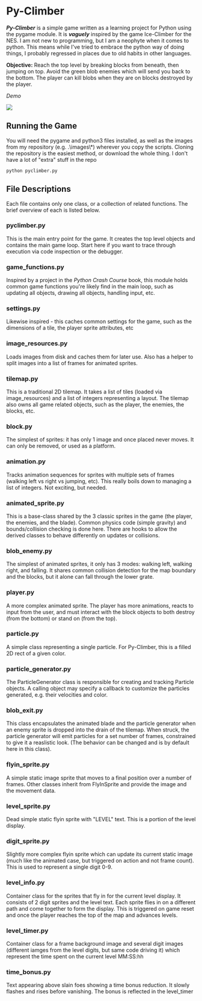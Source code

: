 # Py-Climber
**_Py-Climber_** is a simple game written as a learning project for Python using the pygame module.  It is **_vaguely_** inspired by the game Ice-Climber for the NES.  I am not new to programming, but I am a neophyte when it comes to python.  This means while I've tried to embrace the python way of doing things, I probably regressed in places due to old habits in other languages.

**Objective:** Reach the top level by breaking blocks from beneath, then jumping on top.  Avoid the green blob enemies which will send you back to the bottom.  The player can kill blobs when they are on blocks destroyed by the player.

*Demo*

![](http://i.imgur.com/6IYe49H.gif)

## Running the Game
You will need the pygame and python3 files installed, as well as the images from my repository (e.g. .\\images\\*) wherever you copy the scripts.  Cloning the repository is the easiest method, or download the whole thing.  I don't have a lot of "extra" stuff in the repo

```
python pyclimber.py
```

## File Descriptions
Each file contains only one class, or a collection of related functions.  The brief overview of each is listed below.

### pyclimber.py
This is the main entry point for the game.  It creates the top level objects and contains the main game loop.  Start here if you want to trace through execution via code inspection or the debugger.

### game_functions.py
Inspired by a project in the *Python Crash Course* book, this module holds common game functions you're likely find in the main loop, such as updating all objects, drawing all objects, handling input, etc.

### settings.py
Likewise inspired - this caches common settings for the game, such as the dimensions of a tile, the player sprite attributes, etc

### image_resources.py
Loads images from disk and caches them for later use.  Also has a helper to split images into a list of frames for animated sprites.

### tilemap.py
This is a traditional 2D tilemap.  It takes a list of tiles (loaded via image_resources) and a list of integers representing a layout.  The tilemap also owns all game related objects, such as the player, the enemies, the blocks, etc.

### block.py
The simplest of sprites: it has only 1 image and once placed never moves.  It can only be removed, or used as a platform.

### animation.py
Tracks animation sequences for sprites with multiple sets of frames (walking left vs right vs jumping, etc).  This really boils down to managing a list of integers.  Not exciting, but needed.

### animated_sprite.py
This is a base-class shared by the 3 classic sprites in the game (the player, the enemies, and the blade).  Common physics code (simple gravity) and bounds/collision checking is done here.  There are hooks to allow the derived classes to behave differently on updates or collisions.

### blob_enemy.py
The simplest of animated sprites, it only has 3 modes: walking left, walking right, and falling.  It shares common collision detection for the map boundary and the blocks, but it alone can fall through the lower grate.

### player.py
A more complex animated sprite.  The player has more animations, reacts to input from the user, and must interact with the block objects to both destroy (from the bottom) or stand on (from the top).

### particle.py
A simple class representing a single particle.  For Py-Climber, this is a filled 2D rect of a given color.

### particle_generator.py
The ParticleGenerator class is responsible for creating and tracking Particle objects.  A calling object may specify a callback to customize the particles generated, e.g. their velocities and color.

### blob_exit.py
This class encapsulates the animated blade and the particle generator when an enemy sprite is dropped into the drain of the tilemap.  When struck, the particle generator will emit particles for a set number of frames, constrained to give it a reaslistic look.  (The behavior can be changed and is by default here in this class).

### flyin_sprite.py
A simple static image sprite that moves to a final position over a number of frames.  Other classes inherit from FlyInSprite and provide the image and the movement data.

### level_sprite.py
Dead simple static flyin sprite with "LEVEL" text.  This is a portion of the level display.

### digit_sprite.py
Slightly more complex flyin sprite which can update its current static image (much like the animated case, but triggered on action and not frame count).  This is used to represent a single digit 0-9.

### level_info.py
Container class for the sprites that fly in for the current level display.  It consists of 2 digit sprites and the level text.  Each sprite flies in on a different path and come together to form the display.  This is triggered on game reset and once the player reaches the top of the map and advances levels.

### level_timer.py
Container class for a frame background image and several digit images (different iamges from the level digits, but same code driving it) which represent the time spent on the current level MM:SS:hh

### time_bonus.py
Text appearing above slain foes showing a time bonus reduction.  It slowly flashes and rises before vanishing.  The bonus is reflected in the level_timer



